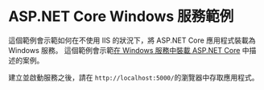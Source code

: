 # <a name="aspnet-core-windows-service-sample"></a>ASP.NET Core Windows 服務範例

這個範例會示範如何在不使用 IIS 的狀況下，將 ASP.NET Core 應用程式裝載為 Windows 服務。 這個範例會示範[在 Windows 服務中裝載 ASP.NET Core](https://docs.microsoft.com/aspnet/core/host-and-deploy/windows-service) 中描述的案例。

建立並啟動服務之後，請在 `http://localhost:5000/`的瀏覽器中存取應用程式。
